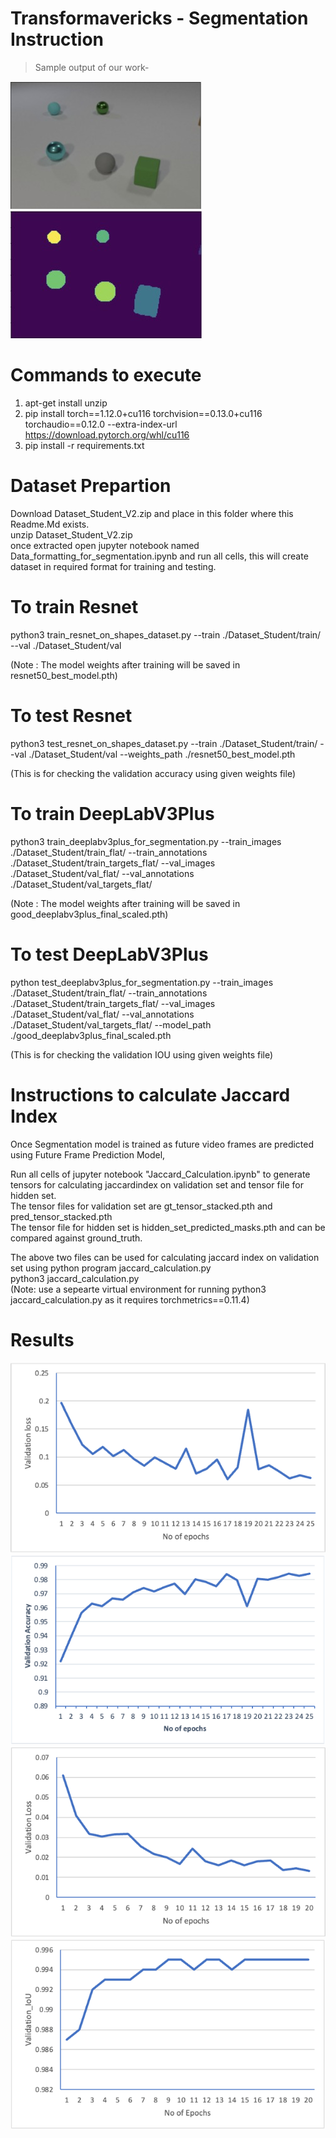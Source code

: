 # Transformavericks - Segmentation Instruction
> Sample output of our work-

![alt text](demo_images/input.jfif)
![alt text](demo_images/segmented.jfif)

# Commands to execute
1) apt-get install unzip
2) pip install torch==1.12.0+cu116 torchvision==0.13.0+cu116 torchaudio==0.12.0 --extra-index-url https://download.pytorch.org/whl/cu116 
3) pip install -r requirements.txt

# Dataset Prepartion
Download Dataset_Student_V2.zip and place in this folder where this Readme.Md exists. <br>
unzip Dataset_Student_V2.zip <br>
once extracted open jupyter notebook named Data_formatting_for_segmentation.ipynb and run all cells, this will create dataset in required format for training and testing.<br>

# To train Resnet
python3 train_resnet_on_shapes_dataset.py --train ./Dataset_Student/train/ --val ./Dataset_Student/val  

(Note : The model weights after training will be saved in resnet50_best_model.pth)

# To test Resnet
python3 test_resnet_on_shapes_dataset.py --train ./Dataset_Student/train/ --val ./Dataset_Student/val --weights_path ./resnet50_best_model.pth

(This is for checking the validation accuracy using given weights file)

# To train DeepLabV3Plus

python3 train_deeplabv3plus_for_segmentation.py --train_images ./Dataset_Student/train_flat/ --train_annotations ./Dataset_Student/train_targets_flat/ --val_images ./Dataset_Student/val_flat/  --val_annotations ./Dataset_Student/val_targets_flat/

(Note : The model weights after training will be saved in good_deeplabv3plus_final_scaled.pth)

# To test DeepLabV3Plus

python test_deeplabv3plus_for_segmentation.py --train_images ./Dataset_Student/train_flat/ --train_annotations ./Dataset_Student/train_targets_flat/ --val_images ./Dataset_Student/val_flat/  --val_annotations ./Dataset_Student/val_targets_flat/ --model_path ./good_deeplabv3plus_final_scaled.pth 

(This is for checking the validation IOU using given weights file)

# Instructions to calculate Jaccard Index

Once Segmentation model is trained as future video frames are predicted using Future Frame Prediction Model, <br>

Run all cells of jupyter notebook "Jaccard_Calculation.ipynb" to generate tensors for calculating jaccardindex on validation set and tensor file for hidden set.<br>
The tensor files for validation set are gt_tensor_stacked.pth and pred_tensor_stacked.pth<br>
The tensor file for hidden set is hidden_set_predicted_masks.pth and can be compared against ground_truth.<br>

The above two files can be used for calculating jaccard index on validation set using python program jaccard_calculation.py <br>
python3 jaccard_calculation.py 
<br>
(Note: use a sepearte virtual environment for running python3 jaccard_calculation.py  as it requires torchmetrics==0.11.4)


# Results
![alt text](demo_images/resnet50_ValLoss.png)
![alt text](demo_images/resnet50val_acc.png)
![alt text](demo_images/deeplabv3+val_loss.png)
![alt text](demo_images/deeplabv3+val_iou.png)




<!-- # First install pytorch with torch vision etc with this command
pip install torch==1.12.0+cu116 torchvision==0.13.0+cu116 torchaudio==0.12.0 --extra-index-url https://download.pytorch.org/whl/cu116 
pretrainedmodels pip install requirements.txt
segementation_models pip install requirements.txt

pip install torchmetrics==0.7
pip install pytorch-lightning==1.5.4
pip install torchtext==0.6.0
pip install matplotlib

pip install gdown

pip install jupyter -->

<!-- python train_resnet_on_shapes_dataset.py --train ./Dataset_Student/train/ --val ./Dataset_Student/val

python test_resnet_on_shapes_dataset.py --train ./Dataset_Student/train/ --val ./Dataset_Student/val --weights_path ./resnet50_best_model.pth -->


<!-- python train_deeplabv3plus_for_segmentation.py --train_images ./Dataset_Student/train_flat/ --train_annotations ./Dataset_Student/train_targets_flat/ --val_images ./Dataset_Student/val_flat/  --val_annotations ./Dataset_Student/val_targets_flat/

python test_deeplabv3plus_for_segmentation.py --train_images ./Dataset_Student/train_flat/ --train_annotations ./Dataset_Student/train_targets_flat/ --val_images ./Dataset_Student/val_flat/  --val_annotations ./Dataset_Student/val_targets_flat/ --model_path ./good_deeplabv3plus_final_scaled.pth  -->




